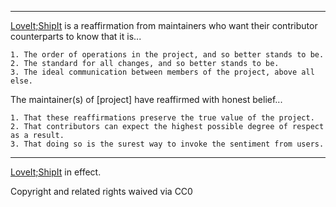 
---

[LoveIt;ShipIt](https://github.com/ryanraposo/love_it_ship_it) is a reaffirmation from maintainers who want their contributor counterparts to know that it is...

    1. The order of operations in the project, and so better stands to be.
    2. The standard for all changes, and so better stands to be.
    3. The ideal communication between members of the project, above all else.

The maintainer(s) of [project] have reaffirmed with honest belief...

    1. That these reaffirmations preserve the true value of the project.
    2. That contributors can expect the highest possible degree of respect as a result.
    3. That doing so is the surest way to invoke the sentiment from users.

<!-- Project-specific contributing guide that embodies LoveIt;ShipIt -->

---



[LoveIt;ShipIt](CONTRIBUTING.md) in effect.

Copyright and related rights waived via CC0
